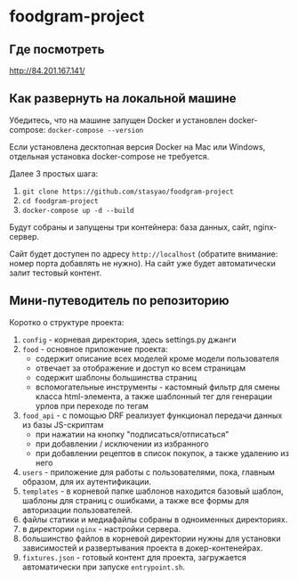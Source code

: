 # foodgram-project
## Где посмотреть
http://84.201.167.141/

## Как развернуть на локальной машине
Убедитесь, что на машине запущен Docker и установлен docker-compose: `docker-compose --version`

Если установлена десктопная версия Docker на Mac или Windows, отдельная установка docker-compose не требуется. 

Далее 3 простых шага:
1. `git clone https://github.com/stasyao/foodgram-project`
2. `cd foodgram-project`
3. `docker-compose up -d --build`

Будут собраны и запущены три контейнера: база данных, сайт, nginx-сервер.

Сайт будет доступен по адресу `http://localhost` (обратите внимание: номер порта добавлять не нужно).
На сайт уже будет автоматически залит тестовый контент.

## Мини-путеводитель по репозиторию

Коротко о структуре проекта:
1. `config` - корневая директория, здесь settings.py джанги
2. `food` - основное приложение проекта:
    * содержит описание всех моделей кроме модели пользователя
    * отвечает за отображение и доступ ко всем страницам
    * содержит шаблоны большинства страниц
    * вспомогательные инструменты - кастомный фильтр для смены класса html-элемента, а также шаблонный тег для генерации урлов при переходе по тегам
3. `food_api` - с помощью DRF реализует функционал передачи данных из базы JS-скриптам
    * при нажатии на кнопку "подписаться/отписаться"
    * при добавлении / исключении из избранного
    * при добавлении рецептов в список покупок, а также удалению из него
4. `users` - приложение для работы с пользователями, пока, главным образом, для их аутентификации.
5. `templates` - в корневой папке шаблонов находится базовый шаблон, шаблоны для страниц с ошибками, а также все формы для авторизации пользователей.
6. файлы статики и медиафайлы собраны в одноименных директориях.
7. в директории `nginx` - настройки сервера.
8. большинство файлов в корневой директории нужны для установки зависимостей и развертывания проекта в докер-контенейрах.
9. `fixtures.json` - готовый контент для проекта, загружается автоматически при запуске `entrypoint.sh`.
